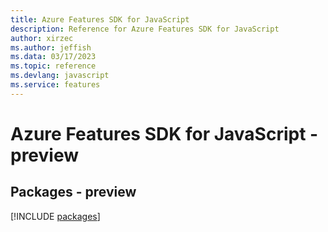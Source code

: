```yaml
---
title: Azure Features SDK for JavaScript
description: Reference for Azure Features SDK for JavaScript
author: xirzec
ms.author: jeffish
ms.data: 03/17/2023
ms.topic: reference
ms.devlang: javascript
ms.service: features
---
```

# Azure Features SDK for JavaScript - preview
## Packages - preview
[!INCLUDE [packages](features-index.md)]